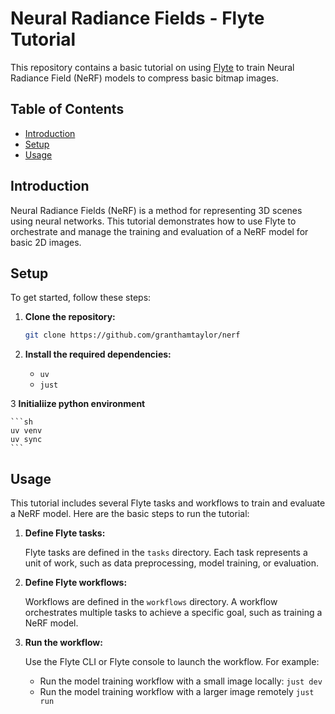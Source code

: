 # Neural Radiance Fields - Flyte Tutorial

This repository contains a basic tutorial on using [Flyte](https://flyte.org/) to train Neural Radiance Field (NeRF) models to compress basic bitmap images.

## Table of Contents

- [Introduction](#introduction)
- [Setup](#setup)
- [Usage](#usage)

## Introduction

Neural Radiance Fields (NeRF) is a method for representing 3D scenes using neural networks. This tutorial demonstrates how to use Flyte to orchestrate and manage the training and evaluation of a NeRF model for basic 2D images.

## Setup

To get started, follow these steps:

1. **Clone the repository:**

    ```sh
    git clone https://github.com/granthamtaylor/nerf
    ```

2. **Install the required dependencies:**

    - `uv`
    - `just`

3 **Initialiize python environment**

    ```sh
    uv venv
    uv sync
    ```

## Usage

This tutorial includes several Flyte tasks and workflows to train and evaluate a NeRF model. Here are the basic steps to run the tutorial:

1. **Define Flyte tasks:**

    Flyte tasks are defined in the `tasks` directory. Each task represents a unit of work, such as data preprocessing, model training, or evaluation.

2. **Define Flyte workflows:**

    Workflows are defined in the `workflows` directory. A workflow orchestrates multiple tasks to achieve a specific goal, such as training a NeRF model.

3. **Run the workflow:**

    Use the Flyte CLI or Flyte console to launch the workflow. For example:

    - Run the model training workflow with a small image locally: `just dev`
    - Run the model training workflow with a larger image remotely `just run`
